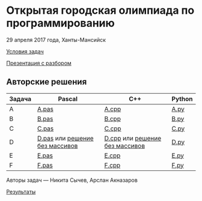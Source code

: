 # Открытая городская олимпиада по программированию

29 апреля 2017 года, Ханты-Мансийск

[Условия задач](https://github.com/nsychev/hmopen2017/blob/master/problems.pdf)

[Презентация с разбором](https://github.com/nsychev/hmopen2017/blob/master/analysis.pdf)

## Авторские решения

Задача | Pascal | C++ | Python
------ | ------ | --- | ------
A | [A.pas](https://github.com/nsychev/hmopen2017/blob/master/A.pas) | [A.cpp](https://github.com/nsychev/hmopen2017/blob/master/A.cpp) | [A.py](https://github.com/nsychev/hmopen2017/blob/master/A.py)
B | [B.pas](https://github.com/nsychev/hmopen2017/blob/master/B.pas) | [B.cpp](https://github.com/nsychev/hmopen2017/blob/master/B.cpp) | [B.py](https://github.com/nsychev/hmopen2017/blob/master/B.py)
C | [C.pas](https://github.com/nsychev/hmopen2017/blob/master/C.pas) | [C.cpp](https://github.com/nsychev/hmopen2017/blob/master/C.cpp) | [C.py](https://github.com/nsychev/hmopen2017/blob/master/C.py)
D | [D.pas](https://github.com/nsychev/hmopen2017/blob/master/D.pas) или [решение без массивов](https://github.com/nsychev/hmopen2017/blob/master/D_light.pas) | [D.cpp](https://github.com/nsychev/hmopen2017/blob/master/D.cpp) или [решение без массивов](https://github.com/nsychev/hmopen2017/blob/master/D_light.cpp) | [D.py](https://github.com/nsychev/hmopen2017/blob/master/D.py)
E | [E.pas](https://github.com/nsychev/hmopen2017/blob/master/E.pas) | [E.cpp](https://github.com/nsychev/hmopen2017/blob/master/E.cpp) | [E.py](https://github.com/nsychev/hmopen2017/blob/master/E.py)
F | [F.pas](https://github.com/nsychev/hmopen2017/blob/master/F.pas) | [F.cpp](https://github.com/nsychev/hmopen2017/blob/master/F.cpp) | [F.py](https://github.com/nsychev/hmopen2017/blob/master/F.py)

Авторы задач — Никита Сычев, Арслан Акназаров

[Результаты](https://contest.yandex.ru/contest/4472/standings/)


